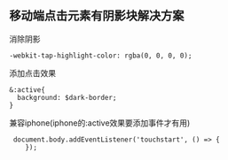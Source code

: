 ## 移动端点击元素有阴影块解决方案
消除阴影
~~~
-webkit-tap-highlight-color: rgba(0, 0, 0, 0);
~~~
添加点击效果
~~~
&:active{
  background: $dark-border;
}
~~~
兼容iphone(iphone的:active效果要添加事件才有用)
~~~
 document.body.addEventListener('touchstart', () => {
    });
~~~
